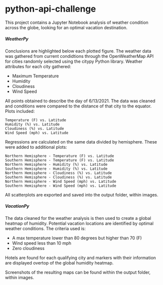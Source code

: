 # python-api-challenge

This project contains a Jupyter Notebook analysis of weather condition across the globe, looking for an optimal vacation destination.

##### WeatherPy

Conclusions are highlighted below each plotted figure.  The weather data was gathered from current condidtions through the OpenWeatherMap API for cities randomly selected using the citypy Python library.  Weather attributes for each city gathered:

  * Maximum Temperature
  * Humidity
  * Cloudiness
  * Wind Speed
    
All points obtained to describe the day of 6/13/2021. The data was cleaned and conditions were compared to the distance of that city to the equator. Plots included:

    Temperature (F) vs. Latitude
    Humidity (%) vs. Latitude
    Cloudiness (%) vs. Latitude
    Wind Speed (mph) vs. Latitude

Regressions are calculated on the same data divided by hemisphere. These were added to additional plots:

    Northern Hemisphere - Temperature (F) vs. Latitude
    Southern Hemisphere - Temperature (F) vs. Latitude
    Northern Hemisphere - Humidity (%) vs. Latitude
    Southern Hemisphere - Humidity (%) vs. Latitude
    Northern Hemisphere - Cloudiness (%) vs. Latitude
    Southern Hemisphere - Cloudiness (%) vs. Latitude
    Northern Hemisphere - Wind Speed (mph) vs. Latitude
    Southern Hemisphere - Wind Speed (mph) vs. Latitude
    
All scatterplots are exported and saved into the output folder, within images.

##### VacationPy

The data cleaned for the weather analysis is then used to create a global heatmap of humidity.  Potential vacation locations are identified by optimal weather conditions.  The criteria used is:

   * A max temperature lower than 80 degrees but higher than 70 (F)
   * Wind speed less than 10 mph
   * Zero cloudiness
    
Hotels are found for each qualifying city and markers with their information are displayed overtop of the global humidity heatmap.

Screenshots of the resulting maps can be found within the output folder, within images.
